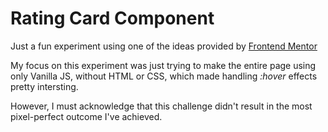 # Rating Card Component

Just a fun experiment using one of the ideas provided by [Frontend Mentor]("https://www.frontendmentor.io/)

My focus on this experiment was just trying to make the entire page using only Vanilla JS, without HTML or CSS, which made handling _:hover_ effects pretty intersting.

However, I must acknowledge that this challenge didn't result in the most pixel-perfect outcome I've achieved.
